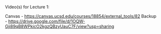 Video(s) for Lecture 1:

Canvas - https://canvas.ucsd.edu/courses/18854/external_tools/82
Backup - https://drive.google.com/file/d/1OQW-Gji89qB8WPkicO2kgzQBzyUauC7F/view?usp=sharing

